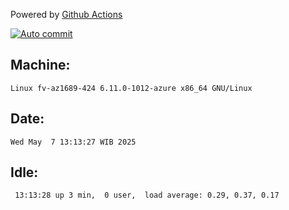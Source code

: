 Powered by [Github Actions](https://github.com/features/actions)

[![Auto commit](https://github.com/hiage/workstation/workflows/Auto%20commit/badge.svg)](https://github.com/hiage/workstation/actions?query=workflow%3A%22Auto+commit%22)

## Machine:
```
Linux fv-az1689-424 6.11.0-1012-azure x86_64 GNU/Linux
```
## Date:
```
Wed May  7 13:13:27 WIB 2025
```
## Idle:
```
 13:13:28 up 3 min,  0 user,  load average: 0.29, 0.37, 0.17
```
